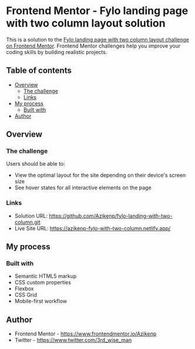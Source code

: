 # Frontend Mentor - Fylo landing page with two column layout solution

This is a solution to the [Fylo landing page with two column layout challenge on Frontend Mentor](https://www.frontendmentor.io/challenges/fylo-landing-page-with-two-column-layout-5ca5ef041e82137ec91a50f5). Frontend Mentor challenges help you improve your coding skills by building realistic projects. 

## Table of contents

- [Overview](#overview)
  - [The challenge](#the-challenge)
  - [Links](#links)
- [My process](#my-process)
  - [Built with](#built-with)
- [Author](#author)

## Overview

### The challenge

Users should be able to:

- View the optimal layout for the site depending on their device's screen size
- See hover states for all interactive elements on the page


### Links

- Solution URL: https://github.com/Azikenp/fylo-landing-with-two-column.git
- Live Site URL: https://azikenp-fylo-with-two-column.netlify.app/
## My process

### Built with

- Semantic HTML5 markup
- CSS custom properties
- Flexbox
- CSS Grid
- Mobile-first workflow


## Author
- Frontend Mentor - https://www.frontendmentor.io/Azikenp
- Twitter - https://www.twitter.com/3rd_wise_man
